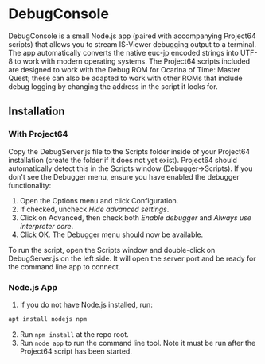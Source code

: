 # DebugConsole

DebugConsole is a small Node.js app (paired with accompanying Project64 scripts) that allows you to stream
IS-Viewer debugging output to a terminal.  The app automatically converts the native euc-jp encoded strings
into UTF-8 to work with modern operating systems.  The Project64 scripts included are designed to work with
the Debug ROM for Ocarina of Time: Master Quest; these can also be adapted to work with other ROMs that include
debug logging by changing the address in the script it looks for.

## Installation

### With Project64

Copy the DebugServer.js file to the Scripts folder inside of your Project64 installation (create the folder if
it does not yet exist).  Project64 should automatically detect this in the Scripts window (Debugger->Scripts).
If you don't see the Debugger menu, ensure you have enabled the debugger functionality:

1. Open the Options menu and click Configuration.
2. If checked, uncheck *Hide advanced settings*.
3. Click on Advanced, then check both *Enable debugger* and *Always use interpreter core*.
4. Click OK.  The Debugger menu should now be available.

To run the script, open the Scripts window and double-click on DebugServer.js on the left side. It will open the
server port and be ready for the command line app to connect.

### Node.js App

1. If you do not have Node.js installed, run:
```bash
apt install nodejs npm
```
2. Run `npm install` at the repo root.
3. Run `node app` to run the command line tool.  Note it must be run after the Project64 script has been started.

